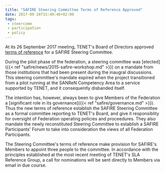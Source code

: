 ```yaml
---
title: "SAFIRE Steering Committee Terms of Reference Approved"
date: 2017-09-26T15:49:46+02:00
tags:
 - steercomm
 - participation
 - policy
---
```


At its 26 September 2017 meeting, TENET's Board of Directors approved [terms of reference](/safire/policy/steercomm/) for a SAFIRE Steering Committee.
<!--more-->

During the pilot phase of the federation, a steering committee was [elected]({{< ref "safire/news/2015-safire-workshop.md" >}}) on a mandate from those institutions that had been present during the inaugral discussions.  This steering committee's mandate expired when the project transitioned from a pilot running at the SANReN Competency Area to a service supported by TENET, and it consequently disbanded itself.

The intention has, however, always been to give Members of the Federation a [significant role in its governance]({{< ref "safire/governance.md" >}}). Thus the new terms of reference establish the SAFIRE Steering Committee as a formal committee reporting to TENET's Board, and give it responsiblity for oversight of Federation operating policies and proceedures. They also mandate the newly reconstituted Steering Committee to establish a SAFIRE Participants' Forum to take into consideration the views of all Federation Participants.

The Steering Committee's terms of reference make provision for SAFIRE's Members to appoint three people to the committee. In accordance with the principles established at the most recent meeting of TENET's SLA Reference Group, a call for nominations will be sent directly to Members via email in due course.


